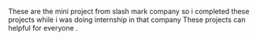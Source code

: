 These are the mini project from slash mark company so i completed these projects while i was doing internship in that company These projects can helpful for everyone .

